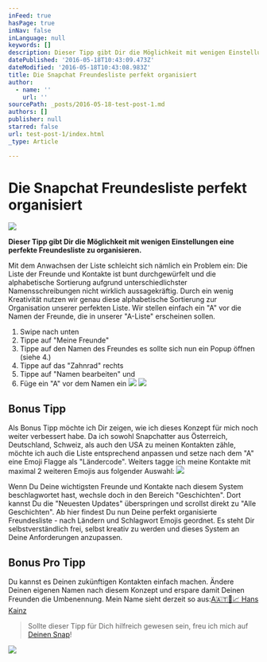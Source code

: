 ```yaml
---
inFeed: true
hasPage: true
inNav: false
inLanguage: null
keywords: []
description: Dieser Tipp gibt Dir die Möglichkeit mit wenigen Einstellungen eine perfekte Freundesliste zu organisieren.
datePublished: '2016-05-18T10:43:09.473Z'
dateModified: '2016-05-18T10:43:08.983Z'
title: Die Snapchat Freundesliste perfekt organisiert
author:
  - name: ''
    url: ''
sourcePath: _posts/2016-05-18-test-post-1.md
authors: []
publisher: null
starred: false
url: test-post-1/index.html
_type: Article

---
```

# Die Snapchat Freundesliste perfekt organisiert
![](https://the-grid-user-content.s3-us-west-2.amazonaws.com/39cb4384-60e8-46e1-98e3-53a4fc4cf7bc.jpg)

**Dieser Tipp gibt Dir die Möglichkeit mit wenigen Einstellungen eine perfekte Freundesliste zu organisieren.**

Mit dem Anwachsen der Liste schleicht sich nämlich ein Problem ein: Die Liste der Freunde und Kontakte ist bunt durchgewürfelt und die alphabetische Sortierung aufgrund unterschiedlichster Namensschreibungen nicht wirklich aussagekräftig. Durch ein wenig Kreativität nutzen wir genau diese alphabetische Sortierung zur Organisation unserer perfekten Liste. Wir stellen einfach ein "A" vor die Namen der Freunde, die in unserer "A-Liste" erscheinen sollen.

1. Swipe nach unten
2. Tippe auf "Meine Freunde"
3. Tippe auf den Namen des Freundes es sollte sich nun ein Popup öffnen (siehe 4.)
4. Tippe auf das "Zahnrad" rechts
5. Tippe auf "Namen bearbeiten" und
6. Füge ein "A" vor dem Namen ein
![](https://the-grid-user-content.s3-us-west-2.amazonaws.com/2efc5844-5e56-44d7-accf-5624476e2aee.jpg)
![](https://the-grid-user-content.s3-us-west-2.amazonaws.com/3e32bb88-e851-4225-8d44-418732706749.jpg)

## Bonus Tipp

Als Bonus Tipp möchte ich Dir zeigen, wie ich dieses Konzept für mich noch weiter verbessert habe. Da ich sowohl Snapchatter aus Österreich, Deutschland, Schweiz, als auch den USA zu meinen Kontakten zähle, möchte ich auch die Liste entsprechend anpassen und setze nach dem "A" eine Emoji Flagge als "Ländercode". Weiters tagge ich meine Kontakte mit maximal 2 weiteren Emojis aus folgender Auswahl:
![](https://s3-us-west-2.amazonaws.com/the-grid-img/p/a8f8124418afb8cfcfc06792fd25355e168c3899.jpg)

Wenn Du Deine wichtigsten Freunde und Kontakte nach diesem System beschlagwortet hast, wechsle doch in den Bereich "Geschichten". Dort kannst Du die "Neuesten Updates" überspringen und scrollst direkt zu "Alle Geschichten". Ab hier findest Du nun Deine perfekt organisierte Freundesliste - nach Ländern und Schlagwort Emojis geordnet. Es steht Dir selbstverständlich frei, selbst kreativ zu werden und dieses System an Deine Anforderungen anzupassen.

## Bonus Pro Tipp

Du kannst es Deinen zukünftigen Kontakten einfach machen. Ändere Deinen eigenen Namen nach diesem Konzept und erspare damit Deinen Freunden die Umbenennung. Mein Name sieht derzeit so aus:[A🇦🇹👻📈 Hans Kainz][0]

> Sollte dieser Tipp für Dich hilfreich gewesen sein, freu ich mich auf [Deinen Snap][0]!

![](https://s3-us-west-2.amazonaws.com/the-grid-img/p/f0480001e118fd575d9aaac9a38164f92af25eaa.jpg)

[0]: https://go.snapchat.com/add/hanskainz